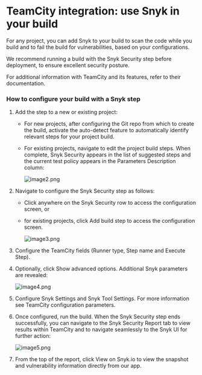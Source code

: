 # TeamCity integration: use Snyk in your build

For any project, you can add Snyk to your build to scan the code while you build and to fail the build for vulnerabilities, based on your configurations.

We recommend running a build with the Snyk Security step before deployment, to ensure excellent security posture.

For additional information with TeamCity and its features, refer to their documentation.

### How to configure your build with a Snyk step

1. Add the step to a new or existing project:
   * For new projects, after configuring the Git repo from which to create the build, activate the auto-detect feature to automatically identify relevant steps for your project build.
   * For existing projects, navigate to edit the project build steps. When complete, Snyk Security appears in the list of suggested steps and the current test policy appears in the Parameters Description column:

     ![image2.png](https://support.snyk.io/hc/article_attachments/360006213057/uuid-97395df2-f141-6f77-4551-f19397ac0781-en.png)
2. Navigate to configure the Snyk Security step as follows:
   * Click anywhere on the Snyk Security row to access the configuration screen, or
   * for existing projects, click Add build step to access the configuration screen.

     ![image3.png](https://support.snyk.io/hc/article_attachments/360006275738/uuid-88e38280-121e-a17b-cfd3-9fde89305b5c-en.png)
3. Configure the TeamCity fields \(Runner type, Step name and Execute Step\).
4. Optionally, click Show advanced options. Additional Snyk parameters are revealed:

   ![image4.png](https://support.snyk.io/hc/article_attachments/360006213077/uuid-8f294e8d-ca5e-123b-2992-a98c1e62fd6f-en.png)

5. Configure Snyk Settings and Snyk Tool Settings. For more information see TeamCity configuration parameters.
6. Once configured, run the build. When the Snyk Security step ends successfully, you can navigate to the Snyk Security Report tab to view results within TeamCity and to navigate seamlessly to the Snyk UI for further action:

   ![image5.png](https://support.snyk.io/hc/article_attachments/360006275758/uuid-e8b1fd6f-3b49-069c-c9fe-c0948931b141-en.png)

7. From the top of the report, click View on Snyk.io to view the snapshot and vulnerability information directly from our app.

